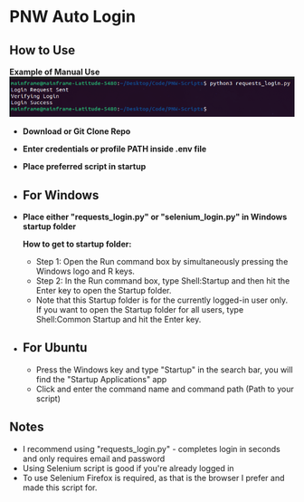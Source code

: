# PNW Auto Login
## How to Use
**Example of Manual Use**
![Logo](Manual_Example.png)

- **Download or Git Clone Repo**
- **Enter credentials or profile PATH inside .env file**
- **Place preferred script in startup**
- ## For Windows
- **Place either "requests_login.py" or "selenium_login.py" in Windows startup folder**
  
  **How to get to startup folder:**
   - Step 1: Open the Run command box by simultaneously pressing the Windows logo and R keys.
   - Step 2: In the Run command box, type Shell:Startup and then hit the Enter key to open the Startup folder.
   - Note that this Startup folder is for the currently logged-in user only.
     If you want to open the Startup folder for all users, type Shell:Common Startup and hit the Enter key.

- ## For Ubuntu
  - Press the Windows key and type "Startup" in the search bar, you will find the "Startup Applications" app
  - Click and enter the command name and command path (Path to your script)
    
## Notes 
- I recommend using "requests_login.py" - completes login in seconds and only requires email and password
- Using Selenium script is good if you're already logged in
- To use Selenium Firefox is required, as that is the browser I prefer and made this script for.


